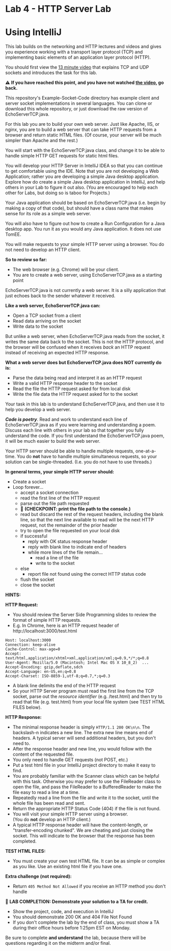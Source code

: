 # Lab 4 - HTTP Server Lab
# Using IntelliJ

This lab builds on the networking and HTTP lectures and videos and gives you experience working with a transport layer protocol (TCP) and implementing basic elements of an application layer protocol (HTTP).

You should first view the [13 minute video](http://heinzcollege.mediasite.com/Mediasite/Play/21d1939d54f04444b042e45fc923742e1d)
 that explains TCP and UDP sockets and introduces the task for this lab.

:warning: **If you have reached this point, and you have not watched [the video](http://heinzcollege.mediasite.com/Mediasite/Play/21d1939d54f04444b042e45fc923742e1d), go back.**

This repository's Example-Socket-Code directory has example client and server socket implementations in several languages. You can clone or download this whole repository, or just download the raw version of EchoServerTCP.java.

For this lab you are to build your own web server. Just like Apache, IIS, or nginx, you are to build a web server that can take HTTP requests from a browser and return static HTML files. (Of course, your server will be much simpler than Apache and the rest.)

You will start with the EchoServerTCP.java class, and change it to be able to handle simple HTTP GET requests for static html files.

You will develop your HTTP Server in IntelliJ IDEA so that you can continue to get comfortable using the IDE. Note that you are not developing a Web Application; rather you are developing a simple Java desktop application. Explore how do create a simple Java desktop application in IntelliJ, and help others in your Lab to figure it out also. (You are encouraged to help each other for Labs, but doing so is taboo for Projects.)

Your Java application should be based on EchoServerTCP.java (i.e. begin by making a copy of that code), but should have a class name that makes sense for its role as a simple web server.

You will also have to figure out how to create a Run Configuration for a Java desktop app. You run it as you would any Java application. It does not use TomEE.

You will make requests to your simple HTTP server using a browser. You do not need to develop an HTTP client.

**So to review so far:**
* The web browser (e.g. Chrome) will be your client.
* You are to create a web server, using EchoServerTCP.java as a starting point

EchoServerTCP.java is not currently a web server. It is a silly application
that just echoes back to the sender whatever it received.

**Like a web server, EchoServerTCP.java can:**
* Open a TCP socket from a client
* Read data arriving on the socket
* Write data to the socket

But unlike a web server, when EchoServerTCP.java reads from the socket, it
writes the same data back to the socket. This is not the HTTP protocol, and the browser will be confused when it receives _back_ an HTTP request instead of receiving an expected HTTP response.

**What a web server does but EchoServerTCP.java does NOT currently do is:**
* Parse the data being read and interpret it as an HTTP request
* Write a valid HTTP response header to the socket
* Read the file the HTTP request asked for from local disk
* Write the file data the HTTP request asked for to the socket

Your task in this lab is to understand EchoServerTCP.java, and then use it to
help you develop a web server.

**_Code is poetry_**. Read and work to understand each line of EchoServerTCP.java as if you were learning and understanding a poem. Discuss each line with others in your lab so that together you fully understand the code. If you first understand the EchoServerTCP.java poem, it will be much easier to build the web server.

Your HTTP server should be able to handle multiple requests, one-at-a-time. You do **not** have to handle multiple simultaneous requests, so your solution can be single-threaded. (I.e. you do not have to use threads.)

**In general terms, your simple HTTP server should:**

* Create a socket
* Loop forever...
  * accept a socket connection
  * read the first line of the HTTP request
  * parse out the file path requested<br>
  * :checkered_flag: **(CHECKPOINT: print the file path to the console.)**
  * read but discard the rest of the request headers, including the blank line, so that the next line available to read will be the next HTTP request, not the remainder of the prior header
  * try to open the file requested on your local disk
  * if successful
    * reply with OK status response header
    * reply with blank line to indicate end of headers
    * while more lines of the file remain...
      * read a line of the file
      * write to the socket
  * else
     * report file not found using the correct HTTP status code
  * flush the socket
  * close the socket

**HINTS:**

**HTTP Request:**
  * You should review the Server Side Programming slides to review the format of simple HTTP requests.
  * E.g. In Chrome, here is an HTTP request header of http://localhost:3000/test.html
```GET /test.html HTTP/1.1
Host: localhost:3000
Connection: keep-alive
Cache-Control: max-age=0
Accept: text/html,application/xhtml+xml,application/xml;q=0.9,*/*;q=0.8
User-Agent: Mozilla/5.0 (Macintosh; Intel Mac OS X 10_8_2)  ...
Accept-Encoding: gzip,deflate,sdch
Accept-Language: en-US,en;q=0.8
Accept-Charset: ISO-8859-1,utf-8;q=0.7,*;q=0.3
```

  * A blank line delimits the end of the HTTP request
  * So your HTTP Server program must read the first line from the TCP socket, parse out the *resource identifier* (e.g. /test.html) and then try to read that file (e.g. test.html) from your local file system (see TEST HTML FILES below).

**HTTP Response:**

* The minimal response header is simply ```HTTP/1.1 200 OK\n\n```.  The backslash-n indicates a new line. The extra new line means end of headers. A typical server will send additional headers, but you don't need to.
* After the response header and new line, you would follow with the content of the requested file.
* You only need to handle GET requests (not POST, etc.)
* Put a test html file in your IntelliJ project directory to make it easy to find.
* You are probably familiar with the Scanner class which can be helpful with this task. Otherwise you may prefer to use the FileReader class to open the file, and pass the FileReader to a BufferedReader to make the file easy to read a line at a time.
* Repeatedly read a line from the file and write it to the socket, until the whole file has been read and sent.
* Return the appropriate HTTP Status Code (404) if the file is not found.
* You will visit your simple HTTP server using a browser.<br>
(You do **not** develop an HTTP client.)
* A typical HTTP response header will have the content-length, or "transfer-encoding chunked". We are cheating and just closing the socket. This will indicate to the browser that the response has been completed.

**TEST HTML FILES:**
* You must create your own test HTML file. It can be as simple or complex as you like. Use an existing html file if you have one.

**Extra challenge (not required):**
* Return ```405 Method Not Allowed``` if you receive an HTTP method you don't handle

:checkered_flag: **LAB COMPLETION: Demonstrate your solution to a TA for credit.**
* Show the project, code, and execution in IntelliJ
* You should demonstrate 200 OK and 404 File Not Found
* If you don't complete the lab by the end of class, you must show a TA during their office hours before 1:25pm EST on Monday.

Be sure to complete **and understand** the lab, because there will be questions regarding it on the midterm and/or final.
